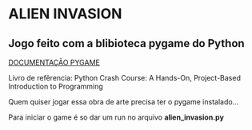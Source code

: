 # ALIEN INVASION
## Jogo feito com a blibioteca pygame do Python

<a href="https://www.pygame.org/docs/">DOCUMENTAÇÃO PYGAME</a>
<p>Livro de refêrencia: Python Crash Course: A Hands-On, Project-Based Introduction to Programming</p>

<p>Quem quiser jogar essa obra de arte precisa ter o pygame instalado...</p>
<p>Para iniciar o game é so dar um run no arquivo <strong>alien_invasion.py</strong></p>
